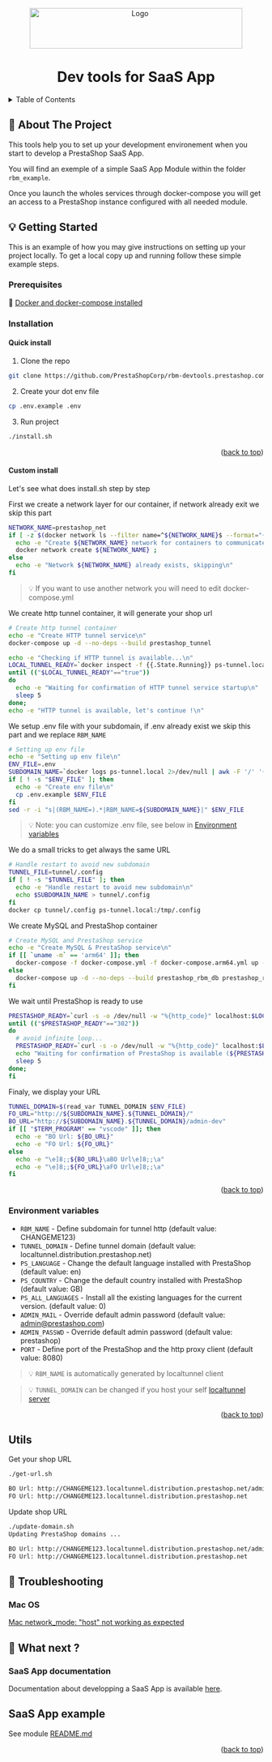 <div id="top"></div>

<!-- PROJECT LOGO -->
<br />
<div align="center">
  <a href="https://prestashop.com">
    <img src="https://www.prestashop.com/sites/all/themes/prestashop/images/logos/logo-fo-prestashop-colors.svg" alt="Logo" width="420" height="80">
  </a>

  <h1 align="center">Dev tools for SaaS App</h1>
</div>

<!-- TABLE OF CONTENTS -->
<details>
  <summary>Table of Contents</summary>
  <ol>
    <li>
      <a href="#about-the-project">About The Project</a>
    </li>
    <li>
      <a href="#getting-started">Getting Started</a>
      <ul>
        <li>
          <a href="#installation">Installation</a>
          <li>
            <ul>
              <li><a href="#quick-install">Quick Install</a></li>
              <li><a href="#custom-install">Custom install</a></li>
            </ul>
          </li>
        </li>
        <li><a href="#environment-variables">Environment variables</a></li>
      </ul>
    </li>
    <li>
      <a href="#usage">Utils</a>
    </li>
    <li>
      <a href="#troubleshooting">Troubleshooting</a>
      <ul>
        <li><a href="#mac-os">MacOS</a></li>
        <li><a href="#common-problems">Common Problems</a></li>
      </ul>
    </li>
    <li>
      <a href="#what-next">What next ?</a>
      <ul>
        <li><a href="#saas-app-documentation">SaaS App documentation</a></li>
        <li><a href="#saas-app-module-example">SaaS App module example</a></li>
      </ul>
    </li>
  </ol>
</details>


<!-- ABOUT THE PROJECT -->
## 🧐 About The Project

This tools help you to set up your development environement when you start to develop a PrestaShop SaaS App.

You will find an exemple of a simple SaaS App Module within the folder `rbm_example`.

Once you launch the wholes services through docker-compose you will get an access to a PrestaShop instance configured with all needed module.

<!-- GETTING STARTED -->
## 💡 Getting Started

This is an example of how you may give instructions on setting up your project locally.
To get a local copy up and running follow these simple example steps.

### Prerequisites

🐳 [Docker and docker-compose installed](https://www.docker.com/products/docker-desktop)

### Installation
  
#### Quick install
1. Clone the repo
```sh
git clone https://github.com/PrestaShopCorp/rbm-devtools.prestashop.com.git
```
2. Create your dot env file
```sh
cp .env.example .env
```
3. Run project
```sh
./install.sh
```

<p align="right">(<a href="#top">back to top</a>)</p>


#### Custom install

Let's see what does install.sh step by step

First we create a network layer for our container, if network already exit we skip this part
```sh
NETWORK_NAME=prestashop_net
if [ -z $(docker network ls --filter name=^${NETWORK_NAME}$ --format="{{ .Name }}") ] ; then
  echo -e "Create ${NETWORK_NAME} network for containers to communicate\n"
  docker network create ${NETWORK_NAME} ;
else
  echo -e "Network ${NETWORK_NAME} already exists, skipping\n"
fi
```

> 💡 If you want to use another network you will need to edit docker-compose.yml

We create http tunnel container, it will generate your shop url
```sh
# Create http tunnel container
echo -e "Create HTTP tunnel service\n"
docker-compose up -d --no-deps --build prestashop_tunnel

echo -e "Checking if HTTP tunnel is available...\n"
LOCAL_TUNNEL_READY=`docker inspect -f {{.State.Running}} ps-tunnel.local`
until (("$LOCAL_TUNNEL_READY"=="true"))
do
  echo -e "Waiting for confirmation of HTTP tunnel service startup\n"
  sleep 5
done;
echo -e "HTTP tunnel is available, let's continue !\n"
```

We setup .env file with your subdomain, if .env already exist we skip this part and we replace ``RBM_NAME``
```sh
# Setting up env file
echo -e "Setting up env file\n"
ENV_FILE=.env
SUBDOMAIN_NAME=`docker logs ps-tunnel.local 2>/dev/null | awk -F '/' '{print $3}' | awk -F"." '{print $1}' | awk 'END{print}' | tr -d "[:space:]"`
if [ ! -s "$ENV_FILE" ]; then
  echo -e "Create env file\n"
  cp .env.example $ENV_FILE
fi
sed -r -i "s|(RBM_NAME=).*|RBM_NAME=${SUBDOMAIN_NAME}|" $ENV_FILE
```

> 💡 Note: you can customize .env file, see below in <a href="#environment-variables">Environment variables</a>


We do a small tricks to get always the same URL
```sh
# Handle restart to avoid new subdomain
TUNNEL_FILE=tunnel/.config
if [ ! -s "$TUNNEL_FILE" ]; then
  echo -e "Handle restart to avoid new subdomain\n"
  echo $SUBDOMAIN_NAME > tunnel/.config
fi
docker cp tunnel/.config ps-tunnel.local:/tmp/.config
```

We create MySQL and PrestaShop container
```sh
# Create MySQL and PrestaShop service
echo -e "Create MySQL & PrestaShop service\n"
if [[ `uname -m` == 'arm64' ]]; then
  docker-compose -f docker-compose.yml -f docker-compose.arm64.yml up -d --no-deps --build prestashop_rbm_db prestashop_rbm_shop
else
  docker-compose up -d --no-deps --build prestashop_rbm_db prestashop_rbm_shop
fi
```

We wait until PrestaShop is ready to use
```sh
PRESTASHOP_READY=`curl -s -o /dev/null -w "%{http_code}" localhost:$LOCAL_PORT`
until (("$PRESTASHOP_READY"=="302"))
do
  # avoid infinite loop...
  PRESTASHOP_READY=`curl -s -o /dev/null -w "%{http_code}" localhost:$LOCAL_PORT`
  echo "Waiting for confirmation of PrestaShop is available (${PRESTASHOP_READY})"
  sleep 5
done;
fi
```

Finaly, we display your URL
```sh
TUNNEL_DOMAIN=$(read_var TUNNEL_DOMAIN $ENV_FILE)
FO_URL="http://${SUBDOMAIN_NAME}.${TUNNEL_DOMAIN}/"
BO_URL="http://${SUBDOMAIN_NAME}.${TUNNEL_DOMAIN}/admin-dev"
if [[ "$TERM_PROGRAM" == "vscode" ]]; then
  echo -e "BO Url: ${BO_URL}"
  echo -e "FO Url: ${FO_URL}"
else
  echo -e "\e]8;;${BO_URL}\aBO Url\e]8;;\a"
  echo -e "\e]8;;${FO_URL}\aFO Url\e]8;;\a"
fi
```

<p align="right">(<a href="#top">back to top</a>)</p>


### Environment variables

* ``RBM_NAME`` - Define subdomain for tunnel http (default value: CHANGEME123)
* ``TUNNEL_DOMAIN`` - Define tunnel domain (default value: localtunnel.distribution.prestashop.net)
* ``PS_LANGUAGE`` - Change the default language installed with PrestaShop (default value: en)
* ``PS_COUNTRY`` - Change the default country installed with PrestaShop (default value: GB)
* ``PS_ALL_LANGUAGES`` - Install all the existing languages for the current version. (default value: 0)
* ``ADMIN_MAIL`` - Override default admin password (default value: admin@prestashop.com)
* ``ADMIN_PASSWD`` - Override default admin password (default value: prestashop)
* ``PORT`` - Define port of the PrestaShop and the http proxy client (default value: 8080)

> 💡 ``RBM_NAME`` is automatically generated by localtunnel client

> 💡 ``TUNNEL_DOMAIN`` can be changed if you host your self [localtunnel server](https://github.com/localtunnel/server)

<p align="right">(<a href="#top">back to top</a>)</p>

<!-- USAGE EXAMPLES -->
## Utils

Get your shop URL
``` sh
./get-url.sh

BO Url: http://CHANGEME123.localtunnel.distribution.prestashop.net/admin-dev
FO Url: http://CHANGEME123.localtunnel.distribution.prestashop.net
```

Update shop URL
``` sh
./update-domain.sh
Updating PrestaShop domains ...

BO Url: http://CHANGEME123.localtunnel.distribution.prestashop.net/admin-dev
FO Url: http://CHANGEME123.localtunnel.distribution.prestashop.net
```


## 🐛 Troubleshooting

### Mac OS
[Mac network_mode: "host" not working as expected](https://docs.docker.com/desktop/mac/networking/#known-limitations-use-cases-and-workarounds)


## 🚀 What next ?

### SaaS App documentation

Documentation about developping a SaaS App is available [here](https://billing-docs.netlify.app/).

## SaaS App example

See module [README.md](/modules/rbm_example/README.md)

<p align="right">(<a href="#top">back to top</a>)</p>
